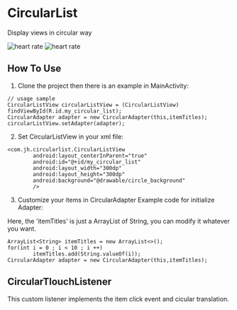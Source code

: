 # CircularList

Display views in circular way

![heart rate](https://raw.githubusercontent.com/JungHsuan/CircularList/master/screenShot/Screenshot_20170429-214403.png)
![heart rate](https://raw.githubusercontent.com/JungHsuan/CircularList/master/screenShot/Screenshot_20170429-214409.png)

## How To Use

1. Clone the project then there is an example in MainActivity: 
```shell
// usage sample
CircularListView circularListView = (CircularListView) findViewById(R.id.my_circular_list);
CircularAdapter adapter = new CircularAdapter(this,itemTitles);
circularListView.setAdapter(adapter);
```
2. Set CircularListView in your xml file:
```shell
<com.jh.circularlist.CircularListView
        android:layout_centerInParent="true"
        android:id="@+id/my_circular_list"
        android:layout_width="300dp"
        android:layout_height="300dp"
        android:background="@drawable/circle_background"
        />
```
3. Customize your items in CircularAdapter
Example code for initialize Adapter:

Here, the 'itemTitles' is just a ArrayList of String, you can modify it whatever you want.
```shell
ArrayList<String> itemTitles = new ArrayList<>();
for(int i = 0 ; i < 10 ; i ++)
        itemTitles.add(String.valueOf(i));
CircularAdapter adapter = new CircularAdapter(this,itemTitles);
```

## CircularTlouchListener
This custom listener implements the item click event and cicular translation.
